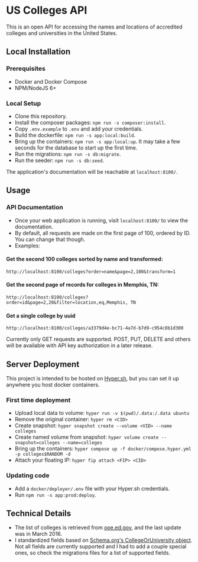 # US Colleges API

This is an open API for accessing the names and locations of accredited colleges and universities in the United States.

## Local Installation

### Prerequisites

- Docker and Docker Compose
- NPM/NodeJS 6+

### Local Setup

- Clone this repository.
- Install the composer packages: `npm run -s composer:install`.
- Copy `.env.example` to `.env` and add your credentials.
- Build the dockerfile: `npm run -s app:local:build`.
- Bring up the containers: `npm run -s app:local:up`. It may take a few seconds for the database to start up the first time.
- Run the migrations: `npm run -s db:migrate`.
- Run the seeder: `npm run -s db:seed`.

The application's documentation will be reachable at `localhost:8100/`.

## Usage

### API Documentation

- Once your web application is running, visit `localhost:8100/` to view the documentation.
- By default, all requests are made on the first page of 100, ordered by ID. You can change that though.
- Examples:

#### Get the second 100 colleges sorted by name and transformed:

``` 
http://localhost:8100/colleges?order=name&page=2,100&transform=1
```

#### Get the second page of records for colleges in Memphis, TN:

``` 
http://localhost:8100/colleges?order=id&page=2,20&filter=location,eq,Memphis, TN
```

#### Get a single college by uuid
```
http://localhost:8100/colleges/a3379d4e-bc71-4a7d-b7d9-c954c8b1d300
```

Currently only GET requests are supported. POST, PUT, DELETE and others will be available with API key authorization in a later release.

## Server Deployment
This project is intended to be hosted on [Hyper.sh](https://hyper.sh/), but you can set it up anywhere you host docker containers.

### First time deployment
- Upload local data to volume: `hyper run -v $(pwd)/.data:/.data ubuntu`
- Remove the original container: `hyper rm <CID>`
- Create snapshot: `hyper snapshot create --volume <VID> --name colleges`
- Create named volume from snapshot: `hyper volume create --snapshot=colleges --name=colleges`
- Bring up the containers: `hyper compose up -f docker/compose.hyper.yml -p colleges$RANDOM -d`
- Attach your floating IP: `hyper fip attach <FIP> <CID>`

### Updating code
- Add a `docker/deployer/.env` file with your Hyper.sh credentials.
- Run `npm run -s app:prod:deploy`.

## Technical Details

- The list of colleges is retrieved from [ope.ed.gov](https://ope.ed.gov/accreditation/GetDownloadFile.aspx), and the last update was in March 2016.
- I standardized fields based on [Schema.org's CollegeOrUniversity object](https://schema.org/CollegeOrUniversity). Not all fields are currently supported and I had to add a couple special ones, so check the migrations files for a list of supported fields.

